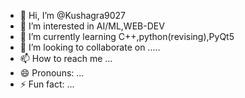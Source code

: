 - 👋 Hi, I’m @Kushagra9027
- 👀 I’m interested in AI/ML,WEB-DEV
- 🌱 I’m currently learning C++,python(revising),PyQt5
- 💞️ I’m looking to collaborate on .....
- 📫 How to reach me ...
- 😄 Pronouns: ...
- ⚡ Fun fact: ...

<!---
Kushagra9027/Kushagra9027 is a ✨ special ✨ repository because its `README.md` (this file) appears on your GitHub profile.
You can click the Preview link to take a look at your changes.
--->
